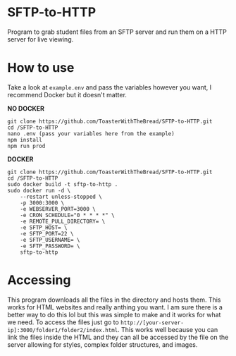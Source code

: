 # SFTP-to-HTTP
Program to grab student files from an SFTP server and run them on a HTTP server for live viewing.

# How to use
Take a look at `example.env` and pass the variables however you want, I recommend Docker but it doesn't matter.

**NO DOCKER**
```
git clone https://github.com/ToasterWithTheBread/SFTP-to-HTTP.git
cd /SFTP-to-HTTP
nano .env (pass your variables here from the example)
npm install
npm run prod
```

**DOCKER**
```
git clone https://github.com/ToasterWithTheBread/SFTP-to-HTTP.git
cd /SFTP-to-HTTP
sudo docker build -t sftp-to-http .
sudo docker run -d \
    --restart unless-stopped \
    -p 3000:3000 \
    -e WEBSERVER_PORT=3000 \
    -e CRON_SCHEDULE="0 * * * *" \
    -e REMOTE_PULL_DIRECTORY= \
    -e SFTP_HOST= \
    -e SFTP_PORT=22 \
    -e SFTP_USERNAME= \
    -e SFTP_PASSWORD= \
    sftp-to-http
```

# Accessing
This program downloads all the files in the directory and hosts them. This works for HTML websites and really anthing you
want. I am sure there is a better way to do this lol but this was simple to make and it works for what we need. To access
the files just go to `http://[your-server-ip]:3000/folder1/folder2/index.html`. This works well because you can link the files inside the HTML and they can all be accessed by the file on the server allowing for styles, complex folder structures, and images.